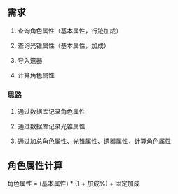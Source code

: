 ## 需求

1. 查询角色属性（基本属性，行迹加成）

2. 查询光锥属性（基本属性，加成）

3. 导入遗器

4. 计算角色属性

### 思路

1. 通过数据库记录角色属性

2. 通过数据库记录光锥属性

3. 通过加总角色属性、光锥属性、遗器属性，计算角色属性


## 角色属性计算

角色属性 = (基本属性) * (1 + 加成%) + 固定加成

